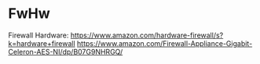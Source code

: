 # FwHw
Firewall Hardware: https://www.amazon.com/hardware-firewall/s?k=hardware+firewall https://www.amazon.com/Firewall-Appliance-Gigabit-Celeron-AES-NI/dp/B07G9NHRGQ/
